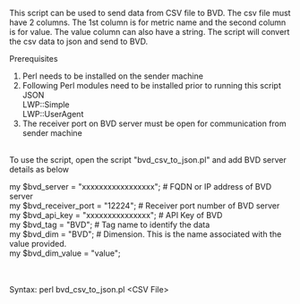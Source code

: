This script can be used to send data from CSV file to BVD. The csv file must have 2 columns. The 1st column is for metric name and the second column is for value. The value column can also have a string. The script will convert the csv data to json and send to BVD.

Prerequisites
1) Perl needs to be installed on the sender machine
2) Following Perl modules need to be installed prior to running this script<br />
    JSON<br />
    LWP::Simple<br />
    LWP::UserAgent<br />
3) The receiver port on BVD server must be open for communication from sender machine<br /><br />
    


To use the script, open the script "bvd_csv_to_json.pl" and add BVD server details as below

my $bvd_server = "xxxxxxxxxxxxxxxxx"; # FQDN or IP address of BVD server<br />
my $bvd_receiver_port = "12224"; # Receiver port number of BVD server <br />
my $bvd_api_key = "xxxxxxxxxxxxxxx"; # API Key of BVD<br />
my $bvd_tag  = "BVD"; # Tag name to identify the data<br />
my $bvd_dim = "BVD"; # Dimension. This is the name associated with the value provided.<br />
my $bvd_dim_value = "value";<br /><br /><br />



Syntax: perl bvd_csv_to_json.pl \<CSV File\>
